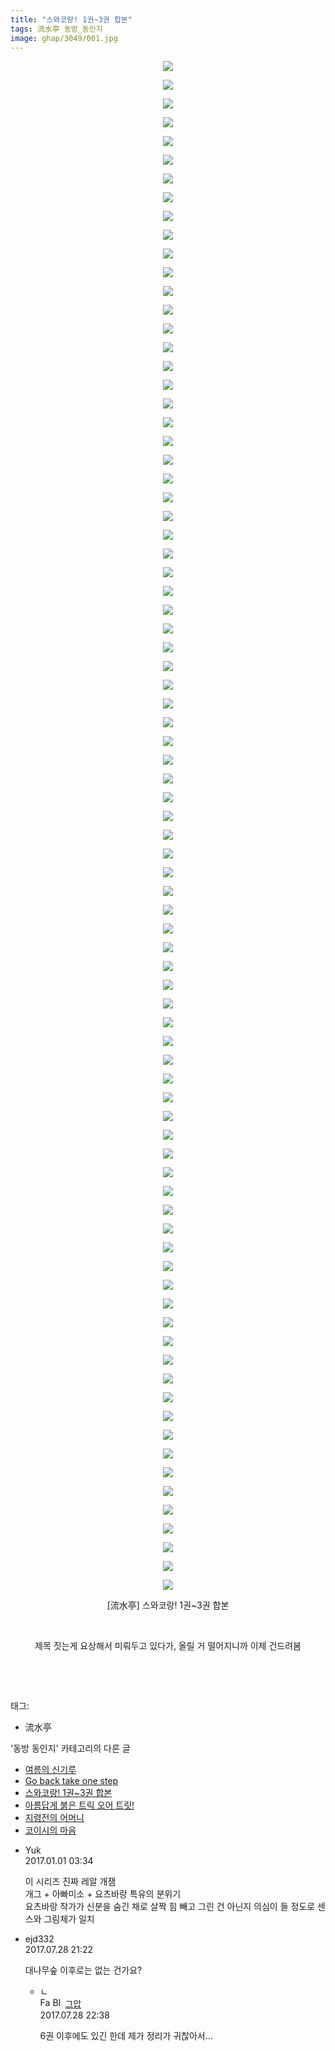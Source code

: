 ```yaml
---
title: "스와코랑! 1권~3권 합본"
tags: 流水亭 동방_동인지
image: ghap/3049/001.jpg
---
```

<div class="article">
<p style="text-align: center; clear: none; float: none;"><img src="{{ site.nasurl }}/ghap/3049/001.jpg"/></p>
<p style="text-align: center; clear: none; float: none;"><img src="{{ site.nasurl }}/ghap/3049/002.jpg"/></p>
<p style="text-align: center; clear: none; float: none;"><img src="{{ site.nasurl }}/ghap/3049/003.jpg"/></p>
<p style="text-align: center; clear: none; float: none;"><img src="{{ site.nasurl }}/ghap/3049/004.jpg"/></p>
<p style="text-align: center; clear: none; float: none;"><img src="{{ site.nasurl }}/ghap/3049/005.jpg"/></p>
<p style="text-align: center; clear: none; float: none;"><img src="{{ site.nasurl }}/ghap/3049/006.jpg"/></p>
<p style="text-align: center; clear: none; float: none;"><img src="{{ site.nasurl }}/ghap/3049/007.jpg"/></p>
<p style="text-align: center; clear: none; float: none;"><img src="{{ site.nasurl }}/ghap/3049/008.jpg"/></p>
<p style="text-align: center; clear: none; float: none;"><img src="{{ site.nasurl }}/ghap/3049/009.jpg"/></p>
<p style="text-align: center; clear: none; float: none;"><img src="{{ site.nasurl }}/ghap/3049/010.jpg"/></p>
<p style="text-align: center; clear: none; float: none;"><img src="{{ site.nasurl }}/ghap/3049/011.jpg"/></p>
<p style="text-align: center; clear: none; float: none;"><img src="{{ site.nasurl }}/ghap/3049/012.jpg"/></p>
<p style="text-align: center; clear: none; float: none;"><img src="{{ site.nasurl }}/ghap/3049/013.jpg"/></p>
<p style="text-align: center; clear: none; float: none;"><img src="{{ site.nasurl }}/ghap/3049/014.jpg"/></p>
<p style="text-align: center; clear: none; float: none;"><img src="{{ site.nasurl }}/ghap/3049/015.jpg"/></p>
<p style="text-align: center; clear: none; float: none;"><img src="{{ site.nasurl }}/ghap/3049/016.jpg"/></p>
<p style="text-align: center; clear: none; float: none;"><img src="{{ site.nasurl }}/ghap/3049/017.jpg"/></p>
<p style="text-align: center; clear: none; float: none;"><img src="{{ site.nasurl }}/ghap/3049/018.jpg"/></p>
<p style="text-align: center; clear: none; float: none;"><img src="{{ site.nasurl }}/ghap/3049/019.jpg"/></p>
<p style="text-align: center; clear: none; float: none;"><img src="{{ site.nasurl }}/ghap/3049/020.jpg"/></p>
<p style="text-align: center; clear: none; float: none;"><img src="{{ site.nasurl }}/ghap/3049/021.jpg"/></p>
<p style="text-align: center; clear: none; float: none;"><img src="{{ site.nasurl }}/ghap/3049/022.jpg"/></p>
<p style="text-align: center; clear: none; float: none;"><img src="{{ site.nasurl }}/ghap/3049/023.jpg"/></p>
<p style="text-align: center; clear: none; float: none;"><img src="{{ site.nasurl }}/ghap/3049/024.jpg"/></p>
<p style="text-align: center; clear: none; float: none;"><img src="{{ site.nasurl }}/ghap/3049/025.jpg"/></p>
<p style="text-align: center; clear: none; float: none;"><img src="{{ site.nasurl }}/ghap/3049/026.jpg"/></p>
<p style="text-align: center; clear: none; float: none;"><img src="{{ site.nasurl }}/ghap/3049/027.jpg"/></p>
<p style="text-align: center; clear: none; float: none;"><img src="{{ site.nasurl }}/ghap/3049/028.jpg"/></p>
<p style="text-align: center; clear: none; float: none;"><img src="{{ site.nasurl }}/ghap/3049/029.jpg"/></p>
<p style="text-align: center; clear: none; float: none;"><img src="{{ site.nasurl }}/ghap/3049/030.jpg"/></p>
<p style="text-align: center; clear: none; float: none;"><img src="{{ site.nasurl }}/ghap/3049/031.jpg"/></p>
<p style="text-align: center; clear: none; float: none;"><img src="{{ site.nasurl }}/ghap/3049/032.jpg"/></p>
<p style="text-align: center; clear: none; float: none;"><img src="{{ site.nasurl }}/ghap/3049/033.jpg"/></p>
<p style="text-align: center; clear: none; float: none;"><img src="{{ site.nasurl }}/ghap/3049/034.jpg"/></p>
<p style="text-align: center; clear: none; float: none;"><img src="{{ site.nasurl }}/ghap/3049/035.jpg"/></p>
<p style="text-align: center; clear: none; float: none;"><img src="{{ site.nasurl }}/ghap/3049/036.jpg"/></p>
<p style="text-align: center; clear: none; float: none;"><img src="{{ site.nasurl }}/ghap/3049/037.jpg"/></p>
<p style="text-align: center; clear: none; float: none;"><img src="{{ site.nasurl }}/ghap/3049/038.jpg"/></p>
<p style="text-align: center; clear: none; float: none;"><img src="{{ site.nasurl }}/ghap/3049/039.jpg"/></p>
<p style="text-align: center; clear: none; float: none;"><img src="{{ site.nasurl }}/ghap/3049/040.jpg"/></p>
<p style="text-align: center; clear: none; float: none;"><img src="{{ site.nasurl }}/ghap/3049/041.jpg"/></p>
<p style="text-align: center; clear: none; float: none;"><img src="{{ site.nasurl }}/ghap/3049/042.jpg"/></p>
<p style="text-align: center; clear: none; float: none;"><img src="{{ site.nasurl }}/ghap/3049/043.jpg"/></p>
<p style="text-align: center; clear: none; float: none;"><img src="{{ site.nasurl }}/ghap/3049/044.jpg"/></p>
<p style="text-align: center; clear: none; float: none;"><img src="{{ site.nasurl }}/ghap/3049/045.jpg"/></p>
<p style="text-align: center; clear: none; float: none;"><img src="{{ site.nasurl }}/ghap/3049/046.jpg"/></p>
<p style="text-align: center; clear: none; float: none;"><img src="{{ site.nasurl }}/ghap/3049/047.jpg"/></p>
<p style="text-align: center; clear: none; float: none;"><img src="{{ site.nasurl }}/ghap/3049/048.jpg"/></p>
<p style="text-align: center; clear: none; float: none;"><img src="{{ site.nasurl }}/ghap/3049/049.jpg"/></p>
<p style="text-align: center; clear: none; float: none;"><img src="{{ site.nasurl }}/ghap/3049/050.jpg"/></p>
<p style="text-align: center; clear: none; float: none;"><img src="{{ site.nasurl }}/ghap/3049/051.jpg"/></p>
<p style="text-align: center; clear: none; float: none;"><img src="{{ site.nasurl }}/ghap/3049/052.jpg"/></p>
<p style="text-align: center; clear: none; float: none;"><img src="{{ site.nasurl }}/ghap/3049/053.jpg"/></p>
<p style="text-align: center; clear: none; float: none;"><img src="{{ site.nasurl }}/ghap/3049/054.jpg"/></p>
<p style="text-align: center; clear: none; float: none;"><img src="{{ site.nasurl }}/ghap/3049/055.jpg"/></p>
<p style="text-align: center; clear: none; float: none;"><img src="{{ site.nasurl }}/ghap/3049/056.jpg"/></p>
<p style="text-align: center; clear: none; float: none;"><img src="{{ site.nasurl }}/ghap/3049/057.jpg"/></p>
<p style="text-align: center; clear: none; float: none;"><img src="{{ site.nasurl }}/ghap/3049/058.jpg"/></p>
<p style="text-align: center; clear: none; float: none;"><img src="{{ site.nasurl }}/ghap/3049/059.jpg"/></p>
<p style="text-align: center; clear: none; float: none;"><img src="{{ site.nasurl }}/ghap/3049/060.jpg"/></p>
<p style="text-align: center; clear: none; float: none;"><img src="{{ site.nasurl }}/ghap/3049/061.jpg"/></p>
<p style="text-align: center; clear: none; float: none;"><img src="{{ site.nasurl }}/ghap/3049/062.jpg"/></p>
<p style="text-align: center; clear: none; float: none;"><img src="{{ site.nasurl }}/ghap/3049/063.jpg"/></p>
<p style="text-align: center; clear: none; float: none;"><img src="{{ site.nasurl }}/ghap/3049/064.jpg"/></p>
<p style="text-align: center; clear: none; float: none;"><img src="{{ site.nasurl }}/ghap/3049/065.jpg"/></p>
<p style="text-align: center; clear: none; float: none;"><img src="{{ site.nasurl }}/ghap/3049/066.jpg"/></p>
<p style="text-align: center; clear: none; float: none;"><img src="{{ site.nasurl }}/ghap/3049/067.jpg"/></p>
<p style="text-align: center; clear: none; float: none;"><img src="{{ site.nasurl }}/ghap/3049/068.jpg"/></p>
<p style="text-align: center; clear: none; float: none;"><img src="{{ site.nasurl }}/ghap/3049/069.jpg"/></p>
<p style="text-align: center; clear: none; float: none;"><img src="{{ site.nasurl }}/ghap/3049/070.jpg"/></p>
<p style="text-align: center; clear: none; float: none;"><img src="{{ site.nasurl }}/ghap/3049/071.jpg"/></p>
<p style="text-align: center; clear: none; float: none;"><img src="{{ site.nasurl }}/ghap/3049/072.jpg"/></p>
<p style="text-align: center; clear: none; float: none;"><img src="{{ site.nasurl }}/ghap/3049/073.jpg"/></p>
<p style="text-align: center; clear: none; float: none;"><img src="{{ site.nasurl }}/ghap/3049/074.jpg"/></p>
<p style="text-align: center; clear: none; float: none;"><img src="{{ site.nasurl }}/ghap/3049/075.jpg"/></p>
<p style="text-align: center; clear: none; float: none;"><img src="{{ site.nasurl }}/ghap/3049/076.jpg"/></p>
<p style="text-align: center; clear: none; float: none;"><img src="{{ site.nasurl }}/ghap/3049/077.jpg"/></p>
<p style="text-align: center; clear: none; float: none;"><img src="{{ site.nasurl }}/ghap/3049/078.jpg"/></p>
<p style="text-align: center; clear: none; float: none;"><img src="{{ site.nasurl }}/ghap/3049/079.jpg"/></p>
<p style="text-align: center; clear: none; float: none;"><img src="{{ site.nasurl }}/ghap/3049/080.jpg"/></p>
<p style="text-align: center; clear: none; float: none;"><img src="{{ site.nasurl }}/ghap/3049/081.jpg"/></p>
<p style="text-align: center; clear: none; float: none;"><img src="{{ site.nasurl }}/ghap/3049/082.jpg"/></p>
<p style="text-align: center; clear: none; float: none;">[流水亭] 스와코랑! 1권~3권 합본</p>
<p style="text-align: center; clear: none; float: none;"><br/></p>
<p style="text-align: center; clear: none; float: none;">제목 짓는게 요상해서 미뤄두고 있다가, 올릴 거 떨어지니까 이제 건드려봄</p>
<p style="text-align: center; clear: none; float: none;"><br/></p>
<p><br/></p>
</div><div class="tagTrail">
<p>태그: </p>
<ul>
<li>流水亭</li>
</ul>
</div><div class="another">
<p>'동방 동인지' 카테고리의 다른 글</p>
<ul>
<li><a href="/2017-01-03-ghap_3053">여름의 신기루</a></li>
<li><a href="/2017-01-03-ghap_3050">Go back take one step</a></li>
<li><a href="/2017-01-01-ghap_3049">스와코랑! 1권~3권 합본</a></li>
<li><a href="/2017-01-01-ghap_3048">아름답게 붉은 트릭 오어 트릿!</a></li>
<li><a href="/2017-01-01-ghap_3045">지령전의 어머니</a></li>
<li><a href="/2017-01-01-ghap_3042">코이시의 마음</a></li>
</ul>
</div><div class="cb_module cb_fluid">
<div class="cb_wrt cb_profile">
<div class="comment">
<ul>
<li class="cb_thumb_off" id="comment14880615">
<div class="cb_comment_area">
<div class="cb_info_area">
<div class="cb_section">
<span class="cb_nick_name">Yuk</span>
</div>
<div class="cb_section">
<span class="cb_date">2017.01.01 03:34 </span>
</div>
</div>
<div class="cb_dsc_comment">
<p class="cb_dsc">
											이 시리즈 진짜 레알 개잼<br/>
개그 + 아빠미소 + 요츠바랑 특유의 분위기<br/>
요츠바랑 작가가 신분을 숨긴 채로 살짝 힘 빼고 그린 건 아닌지 의심이 들 정도로 센스와 그림체가 일치
										</p>
</div>
</div></li>
<li class="cb_thumb_off" id="comment15046498">
<div class="cb_comment_area">
<div class="cb_info_area">
<div class="cb_section">
<span class="cb_nick_name">ejd332</span>
</div>
<div class="cb_section">
<span class="cb_date">2017.07.28 21:22 </span>
</div>
</div>
<div class="cb_dsc_comment">
<p class="cb_dsc">
											대나무숲 이후로는 없는 건가요?
										</p>
</div>
<ul>
<li class="cb_thumb_off" id="comment15046534">
<span class="cb_bu_subnode">ㄴ</span>
<div class="cb_comment_area">
<div class="cb_info_area">
<div class="cb_section">
<span class="cb_nick_name"><img alt="Favicon of https://ghaptouhou.tistory.com" height="16" onerror="this.onerror=null;this.parentNode.removeChild(this)" src="https://ghaptouhou.tistory.com/favicon.ico" width="16"/> <img alt="BlogIcon" height="16" onerror="this.parentNode.removeChild(this)" src="https://ghaptouhou.tistory.com/index.gif" width="16"/> <a href="https://ghaptouhou.tistory.com" onclick="return openLinkInNewWindow(this)"> 그압</a><span class="tistoryProfileLayerTrigger" onclick='TistoryProfile.show(event, this, {"title":"\uc800\uae30 \uc774\uac70 \ub098\uc911\uc5d0 \uc218\uc815 \uac00\ub2a5\ud558\ub098\uc694","url":"https:\/\/ghap.tistory.com","nickname":"\uadf8\uc555","items":[]}); return false;'></span></span>
</div>
<div class="cb_section">
<span class="cb_date">2017.07.28 22:38 </span>
</div>
</div>
<div class="cb_dsc_comment">
<p class="cb_dsc">
																6권 이후에도 있긴 한데 제가 정리가 귀찮아서...
															</p>
</div>
</div>
</li>
</ul>
</div></li>
</ul>
</div>
</div><!-- commentList close -->
</div>